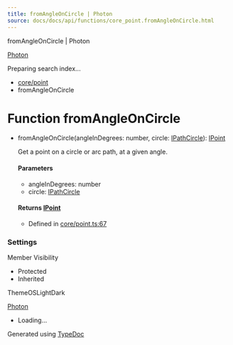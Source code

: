 ```yaml
---
title: fromAngleOnCircle | Photon
source: docs/docs/api/functions/core_point.fromAngleOnCircle.html
---
```


fromAngleOnCircle | Photon

[Photon](../index.html)




Preparing search index...

* [core/point](../modules/core_point.html)
* fromAngleOnCircle

# Function fromAngleOnCircle

* fromAngleOnCircle(angleInDegrees: number, circle: [IPathCircle](../interfaces/core_schema.IPathCircle.html)): [IPoint](../interfaces/core_schema.IPoint.html)

  Get a point on a circle or arc path, at a given angle.

  #### Parameters

  + angleInDegrees: number
  + circle: [IPathCircle](../interfaces/core_schema.IPathCircle.html)

  #### Returns [IPoint](../interfaces/core_schema.IPoint.html)

  + Defined in [core/point.ts:67](https://github.com/mwhite454/photon/blob/main/packages/photon/src/core/point.ts#L67)

### Settings

Member Visibility

* Protected
* Inherited

ThemeOSLightDark

[Photon](../index.html)

* Loading...

Generated using [TypeDoc](https://typedoc.org/)
